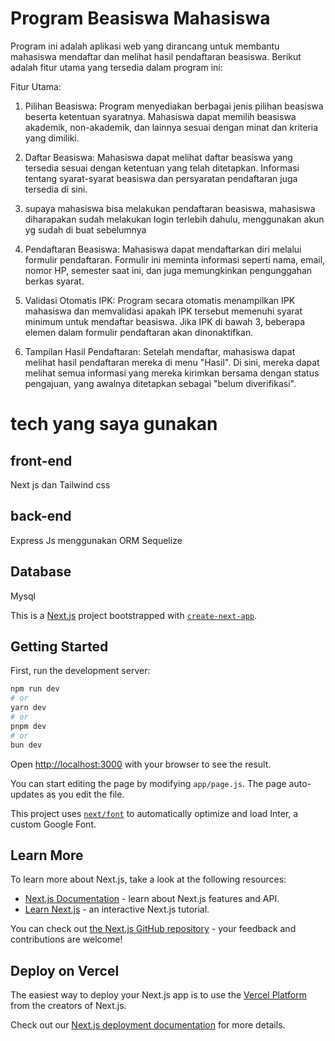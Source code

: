 # Program Beasiswa Mahasiswa

Program ini adalah aplikasi web yang dirancang untuk membantu mahasiswa mendaftar dan melihat hasil pendaftaran beasiswa. Berikut adalah fitur utama yang tersedia dalam program ini:

Fitur Utama:

1. Pilihan Beasiswa: Program menyediakan berbagai jenis pilihan beasiswa beserta ketentuan syaratnya. Mahasiswa dapat memilih beasiswa akademik, non-akademik, dan lainnya sesuai dengan minat dan kriteria yang dimiliki.

2. Daftar Beasiswa: Mahasiswa dapat melihat daftar beasiswa yang tersedia sesuai dengan ketentuan yang telah ditetapkan. Informasi tentang syarat-syarat beasiswa dan persyaratan pendaftaran juga tersedia di sini.

3. supaya mahasiswa bisa melakukan pendaftaran beasiswa, mahasiswa diharapakan sudah melakukan login terlebih dahulu, menggunakan akun yg sudah di buat sebelumnya

4. Pendaftaran Beasiswa: Mahasiswa dapat mendaftarkan diri melalui formulir pendaftaran. Formulir ini meminta informasi seperti nama, email, nomor HP, semester saat ini, dan juga memungkinkan pengunggahan berkas syarat.

5. Validasi Otomatis IPK: Program secara otomatis menampilkan IPK mahasiswa dan memvalidasi apakah IPK tersebut memenuhi syarat minimum untuk mendaftar beasiswa. Jika IPK di bawah 3, beberapa elemen dalam formulir pendaftaran akan dinonaktifkan.

6. Tampilan Hasil Pendaftaran: Setelah mendaftar, mahasiswa dapat melihat hasil pendaftaran mereka di menu "Hasil". Di sini, mereka dapat melihat semua informasi yang mereka kirimkan bersama dengan status pengajuan, yang awalnya ditetapkan sebagai "belum diverifikasi".

# tech yang saya gunakan

## front-end

Next js dan Tailwind css

## back-end

Express Js menggunakan ORM Sequelize

## Database

Mysql

This is a [Next.js](https://nextjs.org/) project bootstrapped with [`create-next-app`](https://github.com/vercel/next.js/tree/canary/packages/create-next-app).

## Getting Started

First, run the development server:

```bash
npm run dev
# or
yarn dev
# or
pnpm dev
# or
bun dev
```

Open [http://localhost:3000](http://localhost:3000) with your browser to see the result.

You can start editing the page by modifying `app/page.js`. The page auto-updates as you edit the file.

This project uses [`next/font`](https://nextjs.org/docs/basic-features/font-optimization) to automatically optimize and load Inter, a custom Google Font.

## Learn More

To learn more about Next.js, take a look at the following resources:

- [Next.js Documentation](https://nextjs.org/docs) - learn about Next.js features and API.
- [Learn Next.js](https://nextjs.org/learn) - an interactive Next.js tutorial.

You can check out [the Next.js GitHub repository](https://github.com/vercel/next.js/) - your feedback and contributions are welcome!

## Deploy on Vercel

The easiest way to deploy your Next.js app is to use the [Vercel Platform](https://vercel.com/new?utm_medium=default-template&filter=next.js&utm_source=create-next-app&utm_campaign=create-next-app-readme) from the creators of Next.js.

Check out our [Next.js deployment documentation](https://nextjs.org/docs/deployment) for more details.
